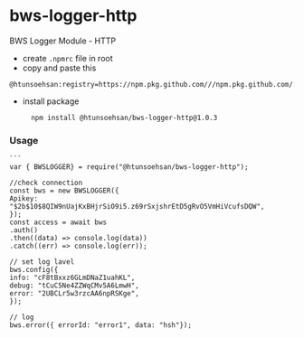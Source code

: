 # bws-logger-http

BWS Logger Module - HTTP

- create `.npmrc` file in root
- copy and paste this

```
@htunsoehsan:registry=https://npm.pkg.github.com///npm.pkg.github.com/:_authToken=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
```
- install package
  ```
    npm install @htunsoehsan/bws-logger-http@1.0.3

### Usage

    ```
    var { BWSLOGGER} = require("@htunsoehsan/bws-logger-http");

    //check connection
    const bws = new BWSLOGGER({
    Apikey: "$2b$10$8QIW9nUajKxBHjrSiO9i5.z69rSxjshrEtD5gRvO5VmHiVcufsDQW",
    });
    const access = await bws
    .auth()
    .then((data) => console.log(data))
    .catch((err) => console.log(err));

    // set log lavel
    bws.config({
    info: "cF8tBxxz6GLmDNaZ1uahKL",
    debug: "tCuC5Ne4ZZWqCMv5A6LmwH",
    error: "2UBCLr5w3rzcAA6npRSKge",
    });

    // log
    bws.error({ errorId: "error1", data: "hsh"});
